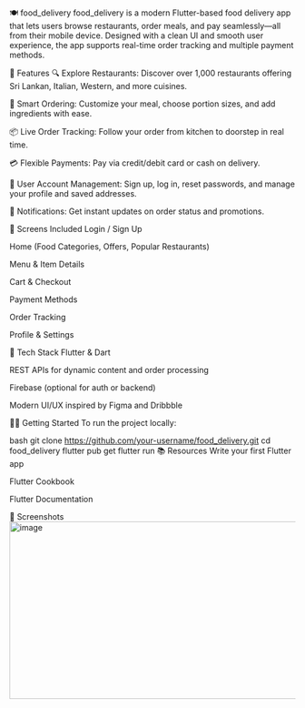 🍽️ food_delivery
food_delivery is a modern Flutter-based food delivery app that lets users browse restaurants, order meals, and pay seamlessly—all from their mobile device. Designed with a clean UI and smooth user experience, the app supports real-time order tracking and multiple payment methods.

🚀 Features
🔍 Explore Restaurants: Discover over 1,000 restaurants offering Sri Lankan, Italian, Western, and more cuisines.

🛒 Smart Ordering: Customize your meal, choose portion sizes, and add ingredients with ease.

📦 Live Order Tracking: Follow your order from kitchen to doorstep in real time.

💳 Flexible Payments: Pay via credit/debit card or cash on delivery.

🔐 User Account Management: Sign up, log in, reset passwords, and manage your profile and saved addresses.

🔔 Notifications: Get instant updates on order status and promotions.

📱 Screens Included
Login / Sign Up

Home (Food Categories, Offers, Popular Restaurants)

Menu & Item Details

Cart & Checkout

Payment Methods

Order Tracking

Profile & Settings

🧰 Tech Stack
Flutter & Dart

REST APIs for dynamic content and order processing

Firebase (optional for auth or backend)

Modern UI/UX inspired by Figma and Dribbble

🧑‍💻 Getting Started
To run the project locally:

bash
git clone https://github.com/your-username/food_delivery.git
cd food_delivery
flutter pub get
flutter run
📚 Resources
Write your first Flutter app

Flutter Cookbook

Flutter Documentation

📸 Screenshots
<img width="640" height="312" alt="image" src="https://github.com/user-attachments/assets/03b704e1-ebd8-438b-a406-123e8d4a9c3a" />
